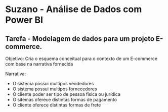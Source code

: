# **Suzano - Análise de Dados com Power BI**

Tarefa - Modelagem de dados para um projeto E-commerce.
---
Objetivo:
Cria o esquema conceitual para o contexto de um E-commerce com base na narrativa fornecida

Narrativa:
- O sistema possui multipos vendedores
- O sistema possui multipos fornecedores
- O cliente poder ser tipo de pessoa física ou jurídica
- O sitemas oferece distintas formas de pagamento
- O cliente oferece distintas formas de frete

